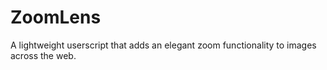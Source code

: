 # ZoomLens
A lightweight userscript that adds an elegant zoom functionality to images across the web.
